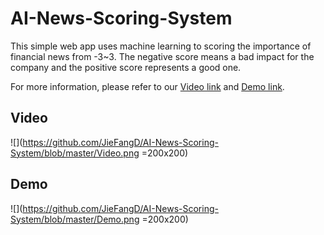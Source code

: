 # AI-News-Scoring-System
This simple web app uses machine learning to scoring the importance of financial news from -3~3. The negative score means a bad impact for the company and the positive score represents a good one.

For more information, please refer to our [Video link](https://youtu.be/G6nf6FLQOTA) and [Demo link](http://140.112.20.131:1402/).

## Video

![](https://github.com/JieFangD/AI-News-Scoring-System/blob/master/Video.png =200x200)

## Demo

![](https://github.com/JieFangD/AI-News-Scoring-System/blob/master/Demo.png =200x200)
